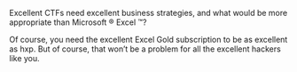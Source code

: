 Excellent CTFs need excellent business strategies, and what would be more appropriate than Microsoft ® Excel ™?

Of course, you need the excellent Excel Gold subscription to be as excellent as hxp. But of course, that won’t be a problem for all the excellent hackers like you.

